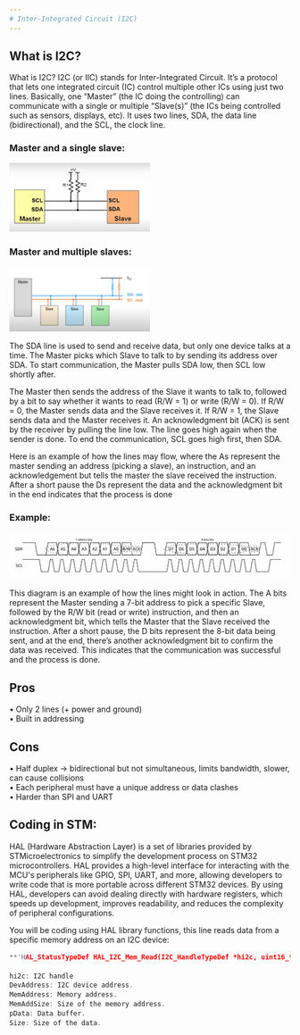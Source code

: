 ```yaml
---
# Inter-Integrated Circuit (I2C)
---
```

## What is I2C?
What is I2C?
I2C (or IIC) stands for Inter-Integrated Circuit. It’s a protocol that lets one integrated circuit (IC) control multiple other ICs using just two lines. Basically, one “Master” (the IC doing the controlling) can communicate with a single or multiple “Slave(s)” (the ICs being controlled such as sensors, displays, etc). It uses two lines, SDA, the data line (bidirectional), and the SCL, the clock line.
### Master and a single slave:
<img src="../images/Master-and-a-single-slave.png" alt="Master-SingleSlaves" width=50%>

### Master and multiple slaves:
<img src="../images/Master-and-multiple-slaves.png" alt="Master-MultipleSlaves" width=50%>

The SDA line is used to send and receive data, but only one device talks at a time. The Master picks which Slave to talk to by sending its address over SDA. To start communication, the Master pulls SDA low, then SCL low shortly after.

The Master then sends the address of the Slave it wants to talk to, followed by a bit to say whether it wants to read (R/W = 1) or write (R/W = 0). If R/W = 0, the Master sends data and the Slave receives it. If R/W = 1, the Slave sends data and the Master receives it. An acknowledgment bit (ACK) is sent by the receiver by pulling the line low. The line goes high again when the sender is done. To end the communication, SCL goes high first, then SDA.

Here is an example of how the lines may flow, where the As represent the master sending an address (picking a slave), an instruction, and an acknowledgement but tells the master the slave received the instruction. After a short pause the Ds represent the data and the acknowledgment  bit in the end indicates that the process is done

### Example:

<img src="../images/I2C-address-lines-example.png" alt="I2C-Example" width=100%>

This diagram is an example of how the lines might look in action. The A bits represent the Master sending a 7-bit address to pick a specific Slave, followed by the R/W bit (read or write) instruction, and then an acknowledgment bit, which tells the Master that the Slave received the instruction. After a short pause, the D bits represent the 8-bit data being sent, and at the end, there’s another acknowledgment bit to confirm the data was received. This indicates that the communication was successful and the process is done.

## Pros 
• Only 2 lines (+ power and ground) <br> 
• Built in addressing 

## Cons
 • Half duplex → bidirectional but not simultaneous, limits bandwidth, slower, can cause collisions <br> 
 • Each peripheral must have a unique address or data clashes <br> 
 • Harder than SPI and UART 

## Coding in STM:
HAL (Hardware Abstraction Layer) is a set of libraries provided by STMicroelectronics to simplify the development process on STM32 microcontrollers. HAL provides a high-level interface for interacting with the MCU's peripherals like GPIO, SPI, UART, and more, allowing developers to write code that is more portable across different STM32 devices. By using HAL, developers can avoid dealing directly with hardware registers, which speeds up development, improves readability, and reduces the complexity of peripheral configurations.

You will be coding using HAL library functions, this line reads data from a specific memory address on an I2C device:

```c
**'HAL_StatusTypeDef HAL_I2C_Mem_Read(I2C_HandleTypeDef *hi2c, uint16_t DevAddress, uint16_t MemAddress, uint16_t MemAddSize, uint8_t *p)'**

hi2c: I2C handle
DevAddress: I2C device address.
MemAddress: Memory address.
MemAddSize: Size of the memory address.
pData: Data buffer.
Size: Size of the data.